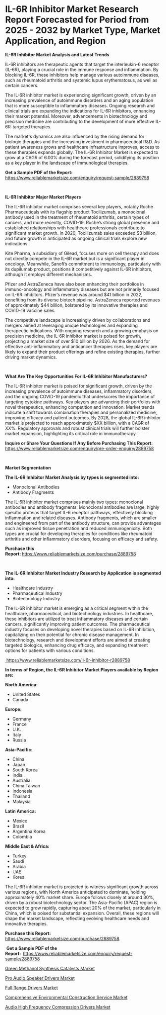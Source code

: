 <p><h1>IL-6R Inhibitor Market Research Report Forecasted for Period from 2025 -  2032 by Market Type, Market Application, and Region</h1></p><p><strong>IL-6R Inhibitor Market Analysis and Latest Trends</strong></p>
<p><p>IL-6R inhibitors are therapeutic agents that target the interleukin-6 receptor (IL-6R), playing a crucial role in the immune response and inflammation. By blocking IL-6R, these inhibitors help manage various autoimmune diseases, such as rheumatoid arthritis and systemic lupus erythematosus, as well as certain cancers.</p><p>The IL-6R inhibitor market is experiencing significant growth, driven by an increasing prevalence of autoimmune disorders and an aging population that is more susceptible to inflammatory diseases. Ongoing research and clinical trials are expanding the indications for IL-6R inhibitors, enhancing their market potential. Moreover, advancements in biotechnology and precision medicine are contributing to the development of more effective IL-6R-targeted therapies.</p><p>The market's dynamics are also influenced by the rising demand for biologic therapies and the increasing investment in pharmaceutical R&D. As patient awareness grows and healthcare infrastructure improves, access to these therapies expands globally. The IL-6R Inhibitor Market is expected to grow at a CAGR of 6.00% during the forecast period, solidifying its position as a key player in the landscape of immunological therapies.</p></p>
<p><strong>Get a Sample PDF of the Report:&nbsp;</strong> <a href="https://www.reliablemarketsize.com/enquiry/request-sample/2889758?utm_campaign=1991&utm_medium=2&utm_source=Github&utm_content=ia&utm_term=14032025&utm_id=il-6r-inhibitor">https://www.reliablemarketsize.com/enquiry/request-sample/2889758</a></p>
<p>&nbsp;</p>
<p><strong>IL-6R Inhibitor Major Market Players</strong></p>
<p><p>The IL-6R inhibitor market comprises several key players, notably Roche Pharmaceuticals with its flagship product Tocilizumab, a monoclonal antibody used in the treatment of rheumatoid arthritis, certain types of cancers, and more recently, COVID-19. Roche’s strong global presence and established relationships with healthcare professionals contribute to significant market growth. In 2020, Tocilizumab sales exceeded $3 billion, and future growth is anticipated as ongoing clinical trials explore new indications.</p><p>Kite Pharma, a subsidiary of Gilead, focuses more on cell therapy and does not directly compete in the IL-6R market but is a significant player in oncology. Meanwhile, Sanofi’s commitment to immunology, particularly with its dupilumab product, positions it competitively against IL-6R inhibitors, although it employs different mechanisms.</p><p>Pfizer and AstraZeneca have also been enhancing their portfolios in immuno-oncology and inflammatory diseases but are not primarily focused on IL-6R inhibitors. Pfizer’s revenue was around $41 billion in 2022, benefiting from its diverse biotech pipeline. AstraZeneca reported revenues of approximately $44 billion, bolstered by its innovative therapies and COVID-19 vaccine sales.</p><p>The competitive landscape is increasingly driven by collaborations and mergers aimed at leveraging unique technologies and expanding therapeutic indications. With ongoing research and a growing emphasis on precision medicine, the IL-6R inhibitor market is poised for growth, projecting a market size of over $10 billion by 2026. As the demand for effective anti-inflammatory and anticancer therapies rises, key players are likely to expand their product offerings and refine existing therapies, further driving market dynamics.</p></p>
<p>&nbsp;</p>
<p><strong>What Are The Key Opportunities For IL-6R Inhibitor Manufacturers?</strong></p>
<p><p>The IL-6R inhibitor market is poised for significant growth, driven by the increasing prevalence of autoimmune diseases, inflammatory disorders, and the ongoing COVID-19 pandemic that underscores the importance of targeting cytokine pathways. Key players are advancing their portfolios with novel therapeutics, enhancing competition and innovation. Market trends indicate a shift towards combination therapies and personalized medicine, improving efficacy and patient outcomes. By 2028, the global IL-6R inhibitor market is projected to reach approximately $XX billion, with a CAGR of XX%. Regulatory approvals and robust clinical trials will further bolster market expansion, highlighting its critical role in immunotherapy.</p></p>
<p><strong>Inquire or Share Your Questions If Any Before Purchasing This Report:</strong> <a href="https://www.reliablemarketsize.com/enquiry/pre-order-enquiry/2889758?utm_campaign=1991&utm_medium=2&utm_source=Github&utm_content=ia&utm_term=14032025&utm_id=il-6r-inhibitor">https://www.reliablemarketsize.com/enquiry/pre-order-enquiry/2889758</a></p>
<p>&nbsp;</p>
<p><strong>Market Segmentation</strong></p>
<p><strong>The IL-6R Inhibitor Market Analysis by types is segmented into:</strong></p>
<p><ul><li> Monoclonal Antibodies</li><li>Antibody Fragments </li></ul></p>
<p><p>The IL-6R inhibitor market comprises mainly two types: monoclonal antibodies and antibody fragments. Monoclonal antibodies are large, highly specific proteins that target IL-6 receptor pathways, effectively blocking inflammation and related diseases. Antibody fragments, which are smaller and engineered from part of the antibody structure, can provide advantages such as improved tissue penetration and reduced immunogenicity. Both types are crucial for developing therapies for conditions like rheumatoid arthritis and other inflammatory disorders, focusing on efficacy and safety.</p></p>
<p><strong>Purchase this Report:&nbsp;</strong><a href="https://www.reliablemarketsize.com/purchase/2889758?utm_campaign=1991&utm_medium=2&utm_source=Github&utm_content=ia&utm_term=14032025&utm_id=il-6r-inhibitor">https://www.reliablemarketsize.com/purchase/2889758</a></p>
<p>&nbsp;</p>
<p><strong>The IL-6R Inhibitor Market Industry Research by Application is segmented into:</strong></p>
<p><ul><li> Healthcare Industry</li><li>Pharmaceutical Industry</li><li>Biotechnology Industry </li></ul></p>
<p><p>The IL-6R inhibitor market is emerging as a critical segment within the healthcare, pharmaceutical, and biotechnology industries. In healthcare, these inhibitors are utilized to treat inflammatory diseases and certain cancers, significantly improving patient outcomes. The pharmaceutical industry focuses on developing novel therapies based on IL-6R inhibition, capitalizing on their potential for chronic disease management. In biotechnology, research and development efforts are aimed at creating targeted biologics, enhancing drug efficacy, and expanding treatment options for patients with various conditions.</p></p>
<p><a href="https://www.reliablemarketsize.com/il-6r-inhibitor-r2889758?utm_campaign=1991&utm_medium=2&utm_source=Github&utm_content=ia&utm_term=14032025&utm_id=il-6r-inhibitor">&nbsp;https://www.reliablemarketsize.com/il-6r-inhibitor-r2889758</a></p>
<p><strong>In terms of Region, the IL-6R Inhibitor Market Players available by Region are:</strong></p>
<p>
    <p> <strong> North America: </strong>
        <ul>
            <li>United States</li>
            <li>Canada</li>
        </ul>
        </p> 
    <p> <strong> Europe: </strong>
        <ul>
            <li>Germany</li>
            <li>France</li>
            <li>U.K.</li>
            <li>Italy</li>
            <li>Russia</li>
        </ul>
        </p> 
    <p> <strong> Asia-Pacific: </strong>
        <ul>
            <li>China</li>
            <li>Japan</li>
            <li>South Korea</li>
            <li>India</li>
            <li>Australia</li>
            <li>China Taiwan</li>
            <li>Indonesia</li>
            <li>Thailand</li>
            <li>Malaysia</li>
        </ul>
        </p> 
    <p> <strong> Latin America: </strong>
        <ul>
            <li>Mexico</li>
            <li>Brazil</li>
            <li>Argentina Korea</li>
            <li>Colombia</li>
        </ul>
        </p> 
    <p> <strong> Middle East & Africa: </strong>
        <ul>
            <li>Turkey</li>
            <li>Saudi</li>
            <li>Arabia</li>
            <li>UAE</li>
            <li>Korea</li>
        </ul>
    </p>
    </p>
<p><p>The IL-6R inhibitor market is projected to witness significant growth across various regions, with North America anticipated to dominate, holding approximately 40% market share. Europe follows closely at around 30%, driven by a robust biotechnology sector. The Asia-Pacific (APAC) region is expected to grow rapidly, capturing about 20% of the market, particularly in China, which is poised for substantial expansion. Overall, these regions will shape the market landscape, reflecting evolving healthcare needs and innovative therapies.</p></p>
<p><strong>Purchase this Report: </strong><a href="https://www.reliablemarketsize.com/purchase/2889758?utm_campaign=1991&utm_medium=2&utm_source=Github&utm_content=ia&utm_term=14032025&utm_id=il-6r-inhibitor">https://www.reliablemarketsize.com/purchase/2889758</a></p>
<p>&nbsp;<strong>Get a Sample PDF of the Report:&nbsp;&nbsp;</strong><a href="https://www.reliablemarketsize.com/enquiry/request-sample/2889758?utm_campaign=1991&utm_medium=2&utm_source=Github&utm_content=ia&utm_term=14032025&utm_id=il-6r-inhibitor">https://www.reliablemarketsize.com/enquiry/request-sample/2889758</a></p>
<p><strong></strong></p>
<p><p><a href="https://github.com/rogetspate12/Market-Research-Report-List-1/blob/main/green-methanol-synthesis-catalysts-market.md?utm_campaign=1991&utm_medium=2&utm_source=Github&utm_content=ia&utm_term=14032025&utm_id=il-6r-inhibitor">Green Methanol Synthesis Catalysts Market</a></p><p><a href="https://github.com/ranewknaller/Market-Research-Report-List-1/blob/main/pro-audio-speaker-drivers-market.md?utm_campaign=1991&utm_medium=2&utm_source=Github&utm_content=ia&utm_term=14032025&utm_id=il-6r-inhibitor">Pro Audio Speaker Drivers Market</a></p><p><a href="https://github.com/alawnhvicay/Market-Research-Report-List-1/blob/main/full-range-drivers-market.md?utm_campaign=1991&utm_medium=2&utm_source=Github&utm_content=ia&utm_term=14032025&utm_id=il-6r-inhibitor">Full Range Drivers Market</a></p><p><a href="https://github.com/countpapajwp/Market-Research-Report-List-1/blob/main/comprehensive-environmental-construction-service-market.md?utm_campaign=1991&utm_medium=2&utm_source=Github&utm_content=ia&utm_term=14032025&utm_id=il-6r-inhibitor">Comprehensive Environmental Construction Service Market</a></p><p><a href="https://github.com/wraggfomath/Market-Research-Report-List-1/blob/main/audio-high-frequency-compression-drivers-market.md?utm_campaign=1991&utm_medium=2&utm_source=Github&utm_content=ia&utm_term=14032025&utm_id=il-6r-inhibitor">Audio High Frequency Compression Drivers Market</a></p></p>